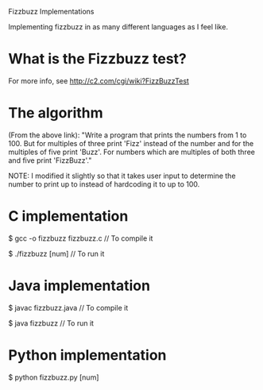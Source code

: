 Fizzbuzz Implementations

Implementing fizzbuzz in as many different languages as I feel like.

# What is the Fizzbuzz test?
For more info, see http://c2.com/cgi/wiki?FizzBuzzTest

# The algorithm
(From the above link): "Write a program that prints the numbers from 1 to 100. But for multiples of three print 'Fizz' instead of the number and for the multiples of five print 'Buzz'. For numbers which are multiples of both three and five print 'FizzBuzz'."

NOTE: I modified it slightly so that it takes user input to determine the number to print up to instead of hardcoding it to up to 100.

# C implementation
$ gcc -o fizzbuzz fizzbuzz.c    // To compile it

$ ./fizzbuzz [num]              // To run it

# Java implementation
$ javac fizzbuzz.java           // To compile it

$ java fizzbuzz                 // To run it

# Python implementation
$ python fizzbuzz.py [num]
